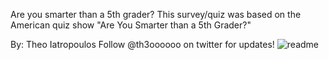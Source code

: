 Are you smarter than a 5th grader?
This survey/quiz was based on the American quiz show "Are You Smarter than a 5th Grader?" 

By: Theo Iatropoulos
Follow @th3oooooo on twitter for updates!
![readme](https://user-images.githubusercontent.com/101227799/160241998-bad6a010-fbcc-4b5d-b23e-7af33d6a922b.PNG)



